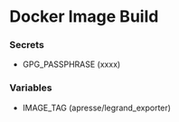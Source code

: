 # Docker Image Build
### Secrets
- GPG_PASSPHRASE (xxxx)

### Variables
- IMAGE_TAG (apresse/legrand_exporter)  